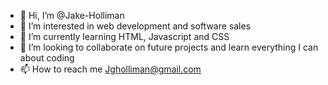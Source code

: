 - 👋 Hi, I’m @Jake-Holliman
- 👀 I’m interested in web development and software sales
- 🌱 I’m currently learning  HTML, Javascript and CSS
- 💞️ I’m looking to collaborate on future projects and learn everything I can about coding
- 📫 How to reach me Jgholliman@gmail.com

<!---
Jake-Holliman/Jake-Holliman is a ✨ special ✨ repository because its `README.md` (this file) appears on your GitHub profile.
You can click the Preview link to take a look at your changes.
--->
<!DOCTYPE html>
<html>
    <head>
        <Title> Intro:
    </head>
    <body>
        <p>Hello everyone. My name is Jake . I attended William Jewell College in the northeast corridor of the Kansas City area where I played football and got my degree in Sport Management & Communications. For the past 6 years I have been working in a variety of sales roles, and primarily for the past 3 years I have been working within the manufacturing/industrial automation field. I am currently enrolled in the Full-Stack Development course through MIT because of my strong desire to get involved within the Software/Tech field. In my spare time I enjoy exercise, watching sports and playing Xbox/PC games. </p>
    </body>
</html>
